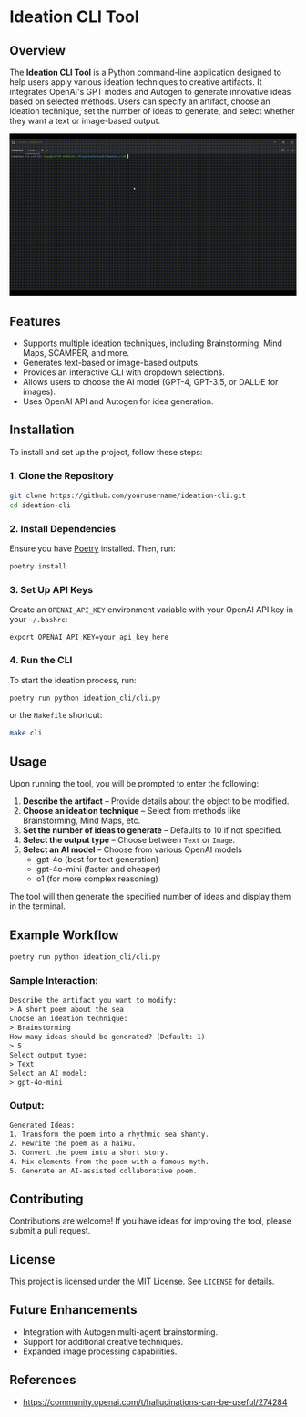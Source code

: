 # Ideation CLI Tool

## Overview
The **Ideation CLI Tool** is a Python command-line application designed to help users apply various ideation techniques to creative artifacts. It integrates OpenAI's GPT models and Autogen to generate innovative ideas based on selected methods. Users can specify an artifact, choose an ideation technique, set the number of ideas to generate, and select whether they want a text or image-based output.

![Demo](./img/output.gif)

## Features
- Supports multiple ideation techniques, including Brainstorming, Mind Maps, SCAMPER, and more.
- Generates text-based or image-based outputs.
- Provides an interactive CLI with dropdown selections.
- Allows users to choose the AI model (GPT-4, GPT-3.5, or DALL·E for images).
- Uses OpenAI API and Autogen for idea generation.

## Installation
To install and set up the project, follow these steps:

### 1. Clone the Repository
```sh
git clone https://github.com/yourusername/ideation-cli.git
cd ideation-cli
```

### 2. Install Dependencies
Ensure you have [Poetry](https://python-poetry.org/) installed. Then, run:
```sh
poetry install
```

### 3. Set Up API Keys
Create an `OPENAI_API_KEY` environment variable with your OpenAI API key in your `~/.bashrc`:
```
export OPENAI_API_KEY=your_api_key_here
```

### 4. Run the CLI
To start the ideation process, run:
```sh
poetry run python ideation_cli/cli.py
```
or the `Makefile` shortcut:
```sh
make cli
```

## Usage
Upon running the tool, you will be prompted to enter the following:
1. **Describe the artifact** – Provide details about the object to be modified.
2. **Choose an ideation technique** – Select from methods like Brainstorming, Mind Maps, etc.
3. **Set the number of ideas to generate** – Defaults to 10 if not specified.
4. **Select the output type** – Choose between `Text` or `Image`.
5. **Select an AI model** – Choose from various OpenAI models
   - gpt-4o (best for text generation)
   - gpt-4o-mini (faster and cheaper)
   - o1 (for more complex reasoning)

The tool will then generate the specified number of ideas and display them in the terminal.

## Example Workflow
```sh
poetry run python ideation_cli/cli.py
```
### Sample Interaction:
```
Describe the artifact you want to modify:
> A short poem about the sea
Choose an ideation technique:
> Brainstorming
How many ideas should be generated? (Default: 1)
> 5
Select output type:
> Text
Select an AI model:
> gpt-4o-mini
```
### Output:
```
Generated Ideas:
1. Transform the poem into a rhythmic sea shanty.
2. Rewrite the poem as a haiku.
3. Convert the poem into a short story.
4. Mix elements from the poem with a famous myth.
5. Generate an AI-assisted collaborative poem.
```

## Contributing
Contributions are welcome! If you have ideas for improving the tool, please submit a pull request.

## License
This project is licensed under the MIT License. See `LICENSE` for details.

## Future Enhancements
- Integration with Autogen multi-agent brainstorming.
- Support for additional creative techniques.
- Expanded image processing capabilities.

## References
- https://community.openai.com/t/hallucinations-can-be-useful/274284